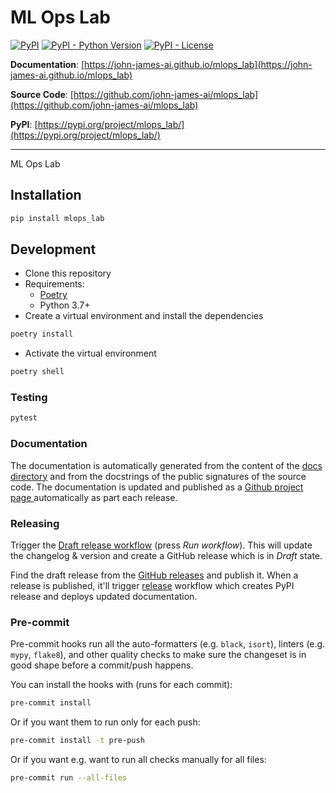 # ML Ops Lab

[![PyPI](https://img.shields.io/pypi/v/mlops_lab?style=flat-square)](https://pypi.python.org/pypi/mlops_lab/)
[![PyPI - Python Version](https://img.shields.io/pypi/pyversions/mlops_lab?style=flat-square)](https://pypi.python.org/pypi/mlops_lab/)
[![PyPI - License](https://img.shields.io/pypi/l/mlops_lab?style=flat-square)](https://pypi.python.org/pypi/mlops_lab/)

**Documentation**: [https://john-james-ai.github.io/mlops_lab](https://john-james-ai.github.io/mlops_lab)

**Source Code**: [https://github.com/john-james-ai/mlops_lab](https://github.com/john-james-ai/mlops_lab)

**PyPI**: [https://pypi.org/project/mlops_lab/](https://pypi.org/project/mlops_lab/)

---

ML Ops Lab

## Installation

```sh
pip install mlops_lab
```

## Development

* Clone this repository
* Requirements:
  * [Poetry](https://python-poetry.org/)
  * Python 3.7+
* Create a virtual environment and install the dependencies

```sh
poetry install
```

* Activate the virtual environment

```sh
poetry shell
```

### Testing

```sh
pytest
```

### Documentation

The documentation is automatically generated from the content of the [docs directory](./docs) and from the docstrings
 of the public signatures of the source code. The documentation is updated and published as a [Github project page
 ](https://pages.github.com/) automatically as part each release.

### Releasing

Trigger the [Draft release workflow](https://github.com/john-james-ai/mlops_lab/actions/workflows/draft_release.yml)
(press _Run workflow_). This will update the changelog & version and create a GitHub release which is in _Draft_ state.

Find the draft release from the
[GitHub releases](https://github.com/john-james-ai/mlops_lab/releases) and publish it. When
 a release is published, it'll trigger [release](https://github.com/john-james-ai/mlops_lab/blob/master/.github/workflows/release.yml) workflow which creates PyPI
 release and deploys updated documentation.

### Pre-commit

Pre-commit hooks run all the auto-formatters (e.g. `black`, `isort`), linters (e.g. `mypy`, `flake8`), and other quality
 checks to make sure the changeset is in good shape before a commit/push happens.

You can install the hooks with (runs for each commit):

```sh
pre-commit install
```

Or if you want them to run only for each push:

```sh
pre-commit install -t pre-push
```

Or if you want e.g. want to run all checks manually for all files:

```sh
pre-commit run --all-files
```
